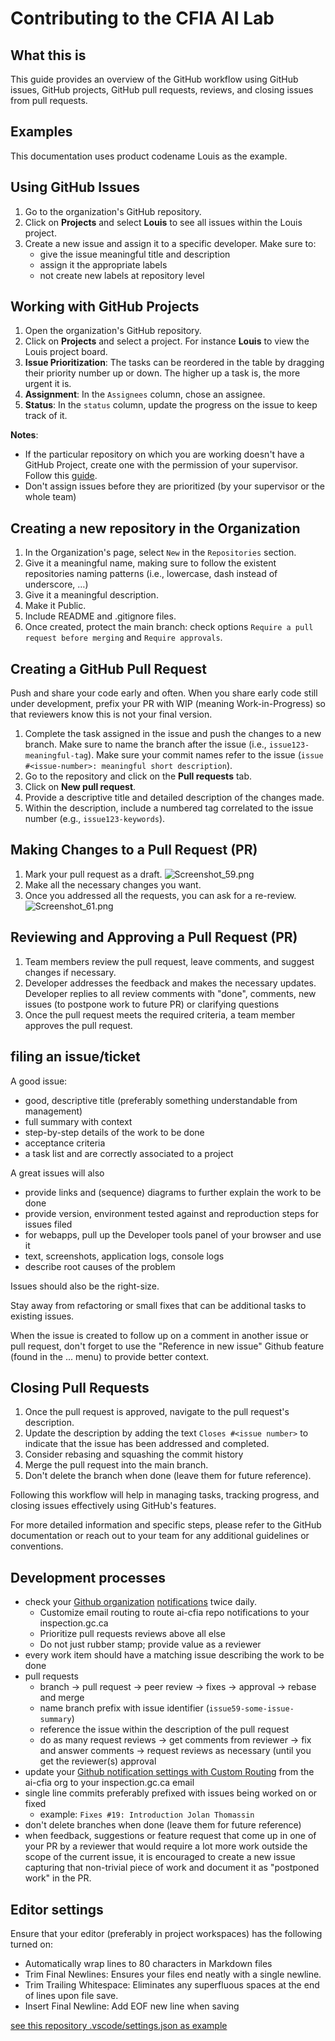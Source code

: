 # Contributing to the CFIA AI Lab

## What this is

This guide provides an overview of the GitHub workflow using GitHub issues, GitHub projects, GitHub pull requests, reviews, and closing issues from pull requests.

## Examples

This documentation uses product codename Louis as the example.

## Using GitHub Issues

1. Go to the organization's GitHub repository.
2. Click on **Projects** and select **Louis** to see all issues within the Louis project.
3. Create a new issue and assign it to a specific developer. Make sure to:
   - give the issue meaningful title and description
   - assign it the appropriate labels
   - not create new labels at repository level

## Working with GitHub Projects

1. Open the organization's GitHub repository.
2. Click on **Projects** and select a project. For instance **Louis** to view the Louis project board.
3. **Issue Prioritization**: The tasks can be reordered in the table by dragging their priority number up or down. The higher up a task is, the more urgent it is.
4. **Assignment**: In the `Assignees` column, chose an assignee.
5. **Status**: In the `status` column, update the progress on the issue to keep track of it.

**Notes**:
- If the particular repository on which you are working doesn't have a GitHub Project, create one with the permission of your supervisor. Follow this [guide](https://docs.github.com/en/issues/planning-and-tracking-with-projects/learning-about-projects/quickstart-for-projects).
- Don't assign issues before they are prioritized (by your supervisor or the whole team)

## Creating a new repository in the Organization

1. In the Organization's page, select `New` in the `Repositories` section.
2. Give it a meaningful name, making sure to follow the existent repositories naming patterns (i.e., lowercase, dash instead of underscore, …)
3. Give it a meaningful description.
4. Make it Public.
5. Include README and .gitignore files.
6. Once created, protect the main branch: check options `Require a pull request before merging` and `Require approvals`.

## Creating a GitHub Pull Request

Push and share your code early and often. When you share early code still under development, prefix your PR with WIP (meaning Work-in-Progress) so that reviewers know this is not your final version.

1. Complete the task assigned in the issue and push the changes to a new branch. Make sure to name the branch after the issue (i.e., `issue123-meaningful-tag`). Make sure your commit names refer to the issue (`issue #<issue-number>: meaningful short description`).
1. Go to the repository and click on the **Pull requests** tab.
1. Click on **New pull request**.
1. Provide a descriptive title and detailed description of the changes made.
1. Within the description, include a numbered tag correlated to the issue number (e.g., `issue123-keywords`).

## Making Changes to a Pull Request (PR)
1. Mark your pull request as a draft.
![Screenshot_59.png](/.attachments/Screenshot_59-8fb3dd7c-dc99-4c2f-8dc1-02dfef9f503b.png)
 2. Make all the necessary changes you want.
3. Once you addressed all the requests, you can ask for a re-review.
![Screenshot_61.png](/.attachments/Screenshot_61-7794e4a4-30af-421c-a70a-306ef0b58b99.png)


## Reviewing and Approving a Pull Request (PR)

1. Team members review the pull request, leave comments, and suggest changes if necessary.
2. Developer addresses the feedback and makes the necessary updates. Developer replies to all review comments with "done", comments, new issues (to postpone work to future PR) or clarifying questions
3. Once the pull request meets the required criteria, a team member approves the pull request.

## filing an issue/ticket


A good issue:

* good, descriptive title (preferably something understandable from management)
* full summary with context
* step-by-step details of the work to be done
* acceptance criteria
* a task list and are correctly associated to a project


A great issues will also

* provide links and (sequence) diagrams to further explain the work to be done
* provide version, environment tested against and reproduction steps for issues filed
* for webapps, pull up the Developer tools panel of your browser and use it
* text, screenshots, application logs, console logs
* describe root causes of the problem

Issues should also be the right-size.

Stay away from refactoring or small fixes that can be additional tasks to existing issues.

When the issue is created to follow up on a comment in another issue or pull request, don't forget to use the "Reference in new issue" Github feature (found in the ... menu) to provide better context.

## Closing Pull Requests

1. Once the pull request is approved, navigate to the pull request's description.
1. Update the description by adding the text `Closes #<issue number>` to indicate that the issue has been addressed and completed.
1. Consider rebasing and squashing the commit history
1. Merge the pull request into the main branch.
1. Don't delete the branch when done (leave them for future reference).

Following this workflow will help in managing tasks, tracking progress, and closing issues effectively using GitHub's features.

For more detailed information and specific steps, please refer to the GitHub documentation or reach out to your team for any additional guidelines or conventions.

## Development processes

* check your [Github organization](https://github.com/ai-cfia) [notifications](https://github.com/notifications) twice daily.
  * Customize email routing to route ai-cfia repo notifications to your inspection.gc.ca
  * Prioritize pull requests reviews above all else
  * Do not just rubber stamp; provide value as a reviewer
* every work item should have a matching issue describing the work to be done
* pull requests
  * branch -> pull request -> peer review -> fixes -> approval -> rebase and merge
  * name branch prefix with issue identifier (```issue59-some-issue-summary```)
  * reference the issue within the description of the pull request
  * do as many request reviews -> get comments from reviewer -> fix and answer comments -> request reviews as necessary (until you get the reviewer(s) approval
* update your [Github notification settings with Custom Routing](https://github.com/settings/notifications/custom_routing) from the ai-cfia org to your inspection.gc.ca email
* single line commits preferably prefixed with issues being worked on or fixed
  * example: `Fixes #19: Introduction Jolan Thomassin`
* don't delete branches when done (leave them for future reference)
* when feedback, suggestions or feature request that come up in one of your PR by a reviewer that would require a lot more work outside the scope of the current issue, it is encouraged to create a new issue capturing that non-trivial piece of work and document it as "postponed work" in the PR.

## Editor settings

Ensure that your editor (preferably in project workspaces) has the following turned on:

* Automatically wrap lines to 80 characters in Markdown files
* Trim Final Newlines: Ensures your files end neatly with a single newline.
* Trim Trailing Whitespace: Eliminates any superfluous spaces at the end of lines upon file save.
* Insert Final Newline: Add EOF new line when saving

[see this repository .vscode/settings.json as example](/.vscode/settings.json)
